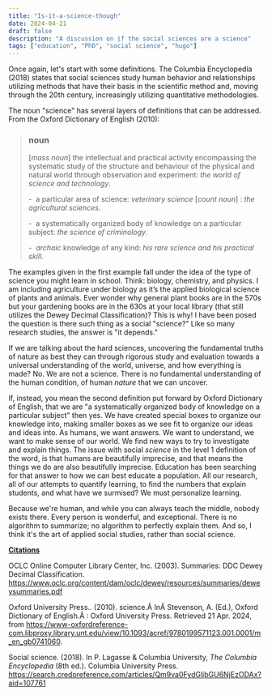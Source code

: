 ```yaml
---
title: "Is-it-a-science-though"
date: 2024-04-21
draft: false
description: "A discussion on if the social sciences are a science"
tags: ["education", "PhD", "social science", "hugo"]
---
```


Once again, let's start with some definitions.
The Columbia Encyclopedia (2018) states that social sciences study human behavior and relationships utilizing methods that have their basis in the scientific method and, moving through the 20th century, increasingly utilizing quantitative methodologies. 

The noun "science" has several layers of definitions that can be addressed. From the Oxford Dictionary of English (2010):

<blockquote>

### noun

\[*mass noun*\] the intellectual and practical activity encompassing the systematic study of the structure and behaviour of the physical and natural world through observation and experiment: *the world of science and technology*.

-  a particular area of science: *veterinary science* 
\[*count noun*\] : *the agricultural sciences*.

-  a systematically organized body of knowledge on a particular subject: *the science of criminology*.

-  *archaic* knowledge of any kind: *his rare science and his practical skill*.
</blockquote>

The examples given in the first example fall under the idea of the type of science you might learn in school. Think: biology, chemistry, and physics. I am including agriculture under biology as it’s the applied biological science of plants and animals. Ever wonder why general plant books are in the 570s but your gardening books are in the 630s at your local library (that still utilizes the Dewey Decimal Classification)? This is why! 
I have been posed the question is there such thing as a social "science?" Like so many research studies, the answer is "it depends." 

If we are talking about the hard sciences, uncovering the fundamental truths of nature as best they can through rigorous study and evaluation towards a universal understanding of the world, universe, and how everything is made? No. We are not a science. There is no fundamental understanding of the human condition, of human *nature* that we can uncover. 

If, instead, you mean the second definition put forward by Oxford Dictionary of English, that we are "a systematically organized body of knowledge on a particular subject" then yes. We have created special boxes to organize our knowledge into, making smaller boxes as we see fit to organize our ideas and ideas into. 
As humans, we want answers. We want to understand, we want to make sense of our world. We find new ways to try to investigate and explain things. The issue with social *science* in the level 1 definition of the word, is that humans are beautifully imprecise, and that means the things we do are also beautifully imprecise. 
Education has been searching for that answer to how we can best educate a population. All our research, all of our attempts to quantify learning, to find the numbers that explain students, and what have we surmised? 
We must personalize learning. 

Because we're human, and while you can always teach the middle, nobody exists there. Every person is wonderful, and exceptional. There is no algorithm to summarize; no algorithm to perfectly explain them.
And so, I think it's the art of applied social studies, rather than social science. 

<u>**Citations**</u>

OCLC Online Computer Library Center, Inc. (2003). Summaries: DDC Dewey Decimal Classification. https://www.oclc.org/content/dam/oclc/dewey/resources/summaries/deweysummaries.pdf

Oxford University Press.. (2010). science.Â InÂ Stevenson, A. (Ed.), Oxford Dictionary of English.Â : Oxford University Press. Retrieved 21 Apr. 2024, from https://www-oxfordreference-com.libproxy.library.unt.edu/view/10.1093/acref/9780199571123.001.0001/m_en_gb0741060.

Social science. (2018). In P. Lagasse & Columbia University, *The Columbia Encyclopedia* (8th ed.). Columbia University Press. https://search.credoreference.com/articles/Qm9va0FydGljbGU6NjEzODAx?aid=107761
